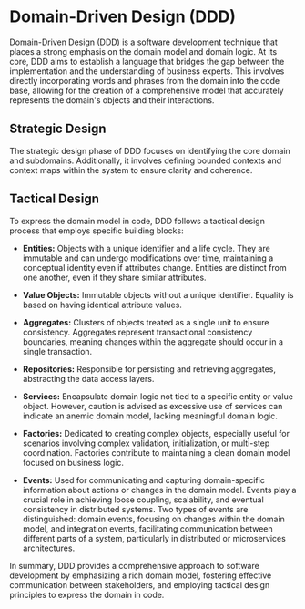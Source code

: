 # Domain-Driven Design (DDD)

Domain-Driven Design (DDD) is a software development technique that places a strong emphasis on the domain model and domain logic. At its core, DDD aims to establish a language that bridges the gap between the implementation and the understanding of business experts. This involves directly incorporating words and phrases from the domain into the code base, allowing for the creation of a comprehensive model that accurately represents the domain's objects and their interactions.

## Strategic Design

The strategic design phase of DDD focuses on identifying the core domain and subdomains. Additionally, it involves defining bounded contexts and context maps within the system to ensure clarity and coherence.

## Tactical Design

To express the domain model in code, DDD follows a tactical design process that employs specific building blocks:

- **Entities:** Objects with a unique identifier and a life cycle. They are immutable and can undergo modifications over time, maintaining a conceptual identity even if attributes change. Entities are distinct from one another, even if they share similar attributes.

- **Value Objects:** Immutable objects without a unique identifier. Equality is based on having identical attribute values.

- **Aggregates:** Clusters of objects treated as a single unit to ensure consistency. Aggregates represent transactional consistency boundaries, meaning changes within the aggregate should occur in a single transaction.

- **Repositories:** Responsible for persisting and retrieving aggregates, abstracting the data access layers.

- **Services:** Encapsulate domain logic not tied to a specific entity or value object. However, caution is advised as excessive use of services can indicate an anemic domain model, lacking meaningful domain logic.

- **Factories:** Dedicated to creating complex objects, especially useful for scenarios involving complex validation, initialization, or multi-step coordination. Factories contribute to maintaining a clean domain model focused on business logic.

- **Events:** Used for communicating and capturing domain-specific information about actions or changes in the domain model. Events play a crucial role in achieving loose coupling, scalability, and eventual consistency in distributed systems. Two types of events are distinguished: domain events, focusing on changes within the domain model, and integration events, facilitating communication between different parts of a system, particularly in distributed or microservices architectures.

In summary, DDD provides a comprehensive approach to software development by emphasizing a rich domain model, fostering effective communication between stakeholders, and employing tactical design principles to express the domain in code.